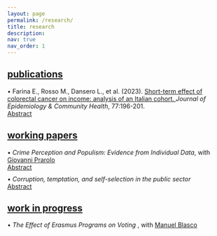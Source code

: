 ```yaml
---
layout: page
permalink: /research/
title: research
description:
nav: true
nav_order: 1
---
```


<!-- Publications -->

<div class="projects">
  <a id="publications" href="javascript:void(0);" onclick="toggleVisibility('publications-content')">
    <h2 class="category"> publications </h2>
  </a>
</div>

<!-- Show pubblications by default -->
<div id="publications-content" style="display: block;">

<p style="margin-bottom: 0;"> <span style="color: var(--global-theme-color);">•</span> Farina E., Rosso M., Dansero L., et al. (2023). <a href="https://doi.org/10.1136/jech-2022-220088"> Short-term effect of colorectal cancer on income: analysis of an Italian cohort. </a> <i> Journal of Epidemiology & Community Health</i>, 77:196-201. </p>

<p style="margin: 0; margin-left: 0px;"><a href="javascript:void(0);" onclick="toggleAbstract('abstract-1')">Abstract</a></p>

<div id="abstract-1" style="display:none; margin: 0; margin-left: 10px;">
<b>Introduction</b> <i>The ability to return to work after a cancer diagnosis is a key aspect of cancer survivorship and quality of life. Studies have reported a significant risk of income loss for cancer survivors; however, there is limited evidence of the Italian context.</i>
 <br>
<b>Methods</b> <i>The Work Histories Italian Panel (WHIP)-Salute database was used to select a cohort of incident cases of colorectal cancer (CRC) among workers in the private sector, based on hospital discharges. A propensity score matching was used to find a balanced control group for several confounders. Ordinary least square and logistic regressions were used to estimate the effect of a CRC diagnosis on annual income and the probability of switching from a full-time contract to a part-time one considering 3 years after the diagnosis.</i>
 <br>
<b>Results</b> <i>Overall, we identified 925 CRC incident cases from 2006 until 2012. Our results confirm a statistically significant reduction in survivors’ income compared with controls. This reduction was greater in the first year and then tend to decrease, with an average income loss over 3 years of about €12 000. Stratified analyses by sex and position confirmed the overall trend while indicating a strong effect modification. Regarding the switching from full-time to part-time employment, the results were never significant.</i>
 <br>
<b>Conclusion</b> <i>Income loss does not seem to be related to an increase in part-time contracts, but rather to survivors’ reduced work capacity following the invasive treatments. Further research is needed to investigate the complex dynamics behind this association.</i>
</div>

</div>

<!-- Working Papers -->

<div class="projects">
  <a id="working-papers" href="javascript:void(0);" onclick="toggleVisibility('working-papers-content')">
    <h2 class="category"> working papers </h2>
  </a>
</div>

<!-- Hide Working Papers by default -->
<div id="working-papers-content" style="display: block">

<p style="margin-bottom: 0;"> <span style="color: var(--global-theme-color);">•</span> <i> Crime Perception and Populism: Evidence from Individual Data</i>, with <a href="https://sites.google.com/site/giovanniprarolo/"> Giovanni Prarolo </a> </p>

<p style="margin: 0; margin-left: 0px;"><a href="javascript:void(0);" onclick="toggleAbstract('abstract-2')">Abstract</a></p>

<div id="abstract-2" style="display:none; margin: 0; margin-left: 10px;">
<i> This study investigates the influence of crime news on individual voting behavior, focusing on the city of Bologna (IT). By conducting a survey of 5000 geolocated individuals and analyzing newspaper articles from 2011 to 2021, the research examines the differential effects of crime news pertaining to Italians and immigrants. To achieve identification, we estimate a fixed effect model including district trends and exploiting the plausible random variation in the timing of crimes between zones within the same district. Preliminary findings suggest that crime articles related to immigrants significantly impact voting behavior, leading to shifts in party preferences during national and local elections. These insights shed light on the dynamics of populism and democratic processes. The research offers valuable implications for understanding media influence on political outcomes and highlights the significance of crime news in shaping electoral choices. </i> <br>
<b style="margin-left: -10px;">Keywords:</b> crime, elections, political parties, newspapers, individual voting behavior, dictionary-based classification
</div>

<p style="margin-bottom: 0; margin-top: 10px;"> <span style="color: var(--global-theme-color);">•</span> <i> Corruption, temptation, and self-selection in the public sector </i> </p>

<p style="margin: 0; margin-left: 0px;"><a href="javascript:void(0);" onclick="toggleAbstract('abstract-3')">Abstract</a></p>

<div id="abstract-3" style="display:none; margin: 0; margin-bottom: 10px; margin-left: 10px;">
<i> This paper presents a theoretical model that examines the impact of corruption opportunities on the self-selection process of individuals in the public sector. The study explores how the temptation of engaging in corruption influences individuals' career choices. The main finding of the research reveals a dual effect of corruption opportunities in the public sector. On one hand, such opportunities attract individuals with lower ambition and motivation, who are more likely to engage in unethical behavior. On the other hand, when the temptation to participate in corruption becomes significant, highly motivated individuals may be deterred from pursuing a career in the public sector due to self-control issues, leading them to opt for employment in the private sector instead. This finding highlights the importance of considering the impact of corruption and self-control problems on the quality and composition of the public sector workforce, which can have broader implications for economic outcomes. </i> <br>
<b style="margin-left: -10px;">Keywords:</b> self-selection, corruption, temptation, self-control
</div>

</div>

<!-- Work in Progress -->

<div class="projects">
  <a id="work-in-progress" href="javascript:void(0);" onclick="toggleVisibility('work-in-progress-content')">
    <h2 class="category"> work in progress </h2>
  </a>
</div>

<!-- Hide Work in Progress by default -->
<div id="work-in-progress-content" style="display: block;">

<p style="margin-bottom: 0"> <span style="color: var(--global-theme-color);">•</span> <i> The Effect of Erasmus Programs on Voting </i> , with <a href="https://www.unibo.it/sitoweb/manuel.blasco2/en"> Manuel Blasco </a> </p>

</div>

<!-- Inline script -->
<script>
function toggleAbstract(id) {
  var abstract = document.getElementById(id);
  if (abstract.style.display === "none") {
    abstract.style.display = "block";
  } else {
    abstract.style.display = "none";
  }
}
</script>
<!-- Inline script -->
<script>
  function toggleVisibility(id) {
    var content = document.getElementById(id);
    if (content.style.display === "none") {
      content.style.display = "block";
    } else {
      content.style.display = "none";
    }
  }
</script>

